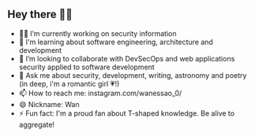## Hey there ✌🏽

<!--
**blackALT/blackALT** is a ✨ _special_ ✨ repository because its `README.md` (this file) appears on your GitHub profile.
-->
- 👩‍💻 I’m currently working on security information
- 🌱 I'm learning about software engineering, architecture and development
- 👯 I’m looking to collaborate with DevSecOps and web applications security applied to software development
- 💬 Ask me about security, development, writing, astronomy and poetry (in deep, i'm a romantic girl :heartpulse:!)
- 📫 How to reach me: instagram.com/wanessao_0/
- 😄 Nickname: Wan
- ⚡ Fun fact: I'm a proud fan about T-shaped knowledge. Be alive to aggregate!

<!--

Eu sempre fui uma criança observadora. O fato de eu ouvir mais do que falar estimulou em mim uma facilidade natural por outros tipos de expressões, a escrita é uma delas. Desde que escrevi meu primeiro texto por volta dos meus sete anos, descobri que era muito mais confortável anotar em folhas de papel como tinha sido meu dia do que conversar com um amigo. Eu costumo ouvir muito mais do que falar e quando o faço, procuro entregar algo valorozo para meus ouvintes. Acredito no poder das palavras, da motivação e nas vidas que podemos mudar com bons conselhos.

Além da escrita em palavras, eu também adoro escrever código. E isso se deve a minha paixão de longa data pela astronomia. Minha curiosidade infantil me fez ler um livro sobre os mistérios do universo e aquele foi o ponta pé inicial para minha busca incansável pelo conhecimento. Nos anos 90 as nóticias científicas que corriam era que a sobre a astronomia carecia de softwares especialistas que colaboracem com a descoberta de novos mundos e isto me motivou a aprender engenharia de software quando isso nem era parte da minha bolha infantil.

Mesmo tendo crescido numa comunidade carente, sempre tive em mente que para alcançar meu sonho eu teria que perceber e enxergar além da periferia do meu bairro e criar minhas próprias oportunidades. E tem sido assim desde então, gosto de ter o poder de projetar meu próprio futuro.

Gosto de expressões artísticas, literatura, música e cinema. Meu hobby favorito é a observação amadora do céu. Adoro resolver enigmas e games que estimulem a atividade cerebral, sobretudo os que colaboram com a percepção espacial e sistemática.
 
Pessoas próximas a mim afirmam que tenho uma veia natural para a liderança e apesar disso contradizer minha personalidade majoritariamente introspectiva, eu adoro fazer as pessoas sorrirem, amo trabalho voluntário e adoro transmitir conhecimentos. Meus interesses futuros incluem um mestrado profissional em engenharia de software, especialização em arquitetura de software e em segurança da informação.

Habilidades / interesses: JavaScript, HTML, CSS, Java, SQL, Python, Bootstrap, Angular, Git / GitHub, Node.JS e Wordpress. No âmbito de segurança da informação tenho conhecimento e interesse em sistemas operacionais (Linux e Windows), análise de vulnerabilidades, Web Applications, OSINT.

I've always been an observant child. The fact that I hear more than talk stimulates me a natural ease for other kinds of expressions, a writing is one of them. Since I wrote my first text around the age of seven, I have found it much more comfortable to write on sheets of paper as my day had been than talking to a friend. I usually listen to much more than talk and when I do, I try to deliver something of value to my listeners. I believe in the power of words, motivation and lives that we can change with good advice.

Besides writing in words, I also love writing code. And that's because of my long passion for astronomy. My childlike curiosity made me read a book about the mysteries of the universe and that was the starting point for my tireless quest for knowledge. In the 1990s, the scientific news was that astronomy lacked expert software to collaborate with the discovery of new worlds, and this motivated me to learn software engineering when it wasn't even part of my childhood bubble.

Even though I grew up in a community in need, always bearing in mind that to achieve my dream I would have to perceive and see beyond the periphery of my neighborhood and create my own opportunities. And it's been that way ever since this moment, I like to have the power to project my own future.

I like artistic expressions, literature, music and cinema. My favorite hobby is an amateur observation of the sky. I love solving puzzles and games that stimulate brain activity, especially those that collaborate with spatial and systematic perception.
 
People close to me claim that I have a natural vein for leadership and yet contradict my mostly introspective personality, I love making people smile, I love volunteer work and I love transmitting knowledge. My future interests include a professional master's degree in software engineering, specialization in software architecture and information security to be a reference in joining these areas. I'm a proud fan about T-shaped knowledge

Skills / interests: JavaScript, HTML, CSS, Java, SQL, Python, Bootstrap, Angular, Git / GitHub, Node.JS and Wordpress, object-oriented programming and TDD. In the field of information security I have knowledge and interest in operating systems (Linux and Windows), vulnerability analysis, Web Applications and OSINT.

-->
